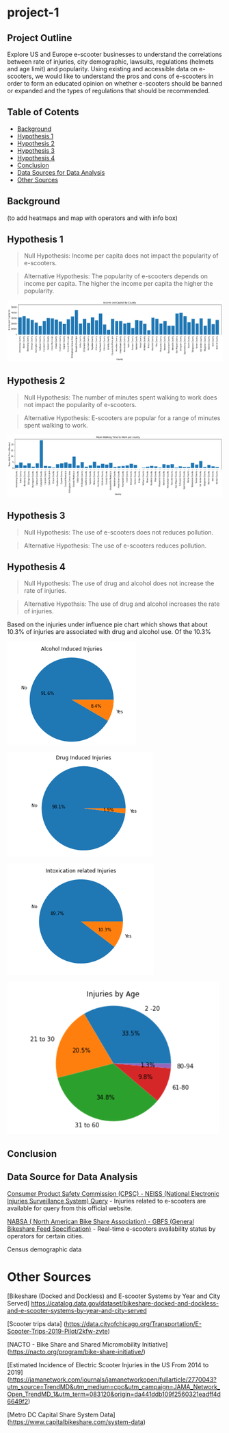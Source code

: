 # project-1
## Project Outline
Explore US and Europe e-scooter businesses to understand the correlations between rate of injuries, city demographic, lawsuits, regulations (helmets and age limit) and popularity. Using existing and accessible data on e-scooters, we would like to understand the pros and cons of e-scooters in order to form an educated opinion on whether e-scooters should be banned or expanded and the types of regulations that should be recommended.

## Table of Cotents
* [Background](https://github.com/adriana-icasiano/project-1#Background)
* [Hypothesis 1](https://github.com/adriana-icasiano/project-1#Hypothesis-1)
* [Hypothesis 2](https://github.com/adriana-icasiano/project-1#Hypothesis-2)
* [Hypothesis 3](https://github.com/adriana-icasiano/project-1#Hypothesis-3)
* [Hypothesis 4](https://github.com/adriana-icasiano/project-1#Hypothesis-4)
* [Conclusion](https://github.com/adriana-icasiano/project-1#Conclusion)
* [Data Sources for Data Analysis](https://github.com/adriana-icasiano/project-1#data-sources-for-data-analysis)
* [Other Sources](https://github.com/adriana-icasiano/project-1#other-sources)
## Background
(to add heatmaps and map with operators and with info box)

## Hypothesis 1
> Null Hypothesis: Income per capita does not impact the popularity of e-scooters.

> Alternative Hypothesis: The popularity of e-scooters depends on income per capita. The higher the income per capita the higher the popularity. 

![](https://github.com/adriana-icasiano/project-1/blob/3f1bb70caa2e2713b2a816ba26a24d61ea627b61/VISUALS/051921_bar_income_per_cap_county.png)
## Hypothesis 2
> Null Hypothesis: The number of minutes spent walking to work does not impact the popularity of e-scooters.

> Alternative Hypothesis: E-scooters are popular for a range of minutes spent walking to work.

![](https://github.com/adriana-icasiano/project-1/blob/3f1bb70caa2e2713b2a816ba26a24d61ea627b61/VISUALS/051921_bar_mean_walk_county.png)

## Hypothesis 3
> Null Hypothesis: The use of e-scooters does not reduces pollution.

> Alternative Hypothesis: The use of e-scooters reduces pollution.

## Hypothesis 4
> Null Hypothesis: The use of drug and alcohol does not increase the rate of injuries.

> Alternative Hypothsis: The use of drug and alcohol increases the rate of injuries.

Based on the injuries under influence pie chart which shows that about 10.3% of injuries are associated with drug and alcohol use. Of the 10.3%   

![](https://github.com/adriana-icasiano/project-1/blob/af3bb887fdb6c3f8b056af0e4a00ec78373337c2/DATA/Hypothesis%201%20(Injuries)/Hypothesis_Injuries_Regarding_Intoxication/Alcohol%20injuries.png)

![](https://github.com/adriana-icasiano/project-1/blob/af3bb887fdb6c3f8b056af0e4a00ec78373337c2/DATA/Hypothesis%201%20(Injuries)/Hypothesis_Injuries_Regarding_Intoxication/Drug%20related%20injuries.png)

![](https://github.com/adriana-icasiano/project-1/blob/af3bb887fdb6c3f8b056af0e4a00ec78373337c2/DATA/Hypothesis%201%20(Injuries)/Hypothesis_Injuries_Regarding_Intoxication/Intoxication%20injuries.png)

![](https://github.com/adriana-icasiano/project-1/blob/b815e991eee07d85043fcdf3d40c8cd3bae0ae6c/DATA/Injuries/injuries%20by%20age.PNG)

## Conclusion


## Data Source for Data Analysis
[Consumer Product Safety Commission (CPSC) - NEISS (National Electronic Injuries Surveillance System) Query](https://www.cpsc.gov/cgibin/NEISSQuery/UserCriteria.aspx?UserAff=5x08cgz9T6YPDAZJzvlZjA%3d%3d&UserAffOther=9OYR9kUytIsLilKZieD5xg%3d%3d) - Injuries related to e-scooters are available for query from this official website. 

[NABSA (
North American Bike Share Association)  - GBFS (General Bikeshare Feed Specification)](https://github.com/NABSA/gbfs/blob/master/systems.csv) - Real-time e-scooters availability status by operators for certain cities.

Census demographic data

# Other Sources 
[Bikeshare (Docked and Dockless) and E-scooter Systems by Year and City Served] https://catalog.data.gov/dataset/bikeshare-docked-and-dockless-and-e-scooter-systems-by-year-and-city-served

[Scooter trips data] (https://data.cityofchicago.org/Transportation/E-Scooter-Trips-2019-Pilot/2kfw-zvte)

[NACTO - Bike Share and Shared Micromobility Initiative] (https://nacto.org/program/bike-share-initiative/)

[Estimated Incidence of Electric Scooter Injuries in the US From 2014 to 2019] (https://jamanetwork.com/journals/jamanetworkopen/fullarticle/2770043?utm_source=TrendMD&utm_medium=cpc&utm_campaign=JAMA_Network_Open_TrendMD_1&utm_term=083120&origin=da441ddb109f2560321eadff4d6649f2)

[Metro DC Capital Share System Data] (https://www.capitalbikeshare.com/system-data)
